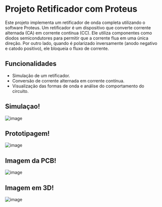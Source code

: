 # Projeto Retificador com Proteus

Este projeto implementa um retificador de onda completa utilizando o software Proteus. Um retificador é um dispositivo que converte corrente alternada (CA) em corrente contínua (CC). Ele utiliza componentes como diodos semicondutores para permitir que a corrente flua em uma única direção. Por outro lado, quando é polarizado inversamente (anodo negativo e catodo positivo), ele bloqueia o fluxo de corrente.
## Funcionalidades

- Simulação de um retificador.
- Conversão de corrente alternada em corrente contínua.
- Visualização das formas de onda e análise do comportamento do circuito.

## Simulaçao!
![image](https://github.com/andrevinicus/Sistemas-embarcados/assets/102330781/ca1eaa78-76c1-491f-a271-2708ec0d0ff6)

## Prototipagem!
![image](https://github.com/andrevinicus/Sistemas-embarcados/assets/102330781/400dff43-d614-469c-86c7-5798919e739a)

## Imagem da PCB!
![image](https://github.com/andrevinicus/Sistemas-embarcados/assets/102330781/02e499a4-1746-4a6a-a1b1-6d8ada4a07db)

## Imagem em 3D!
![image](https://github.com/andrevinicus/Sistemas-embarcados/assets/102330781/e86d51b4-4e21-49c5-98a4-962249c5ac77)

